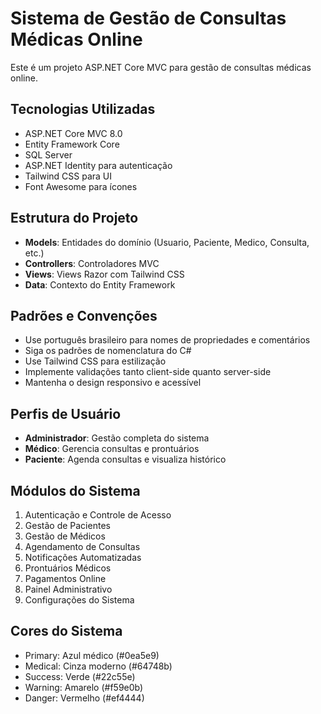 <!-- Use this file to provide workspace-specific custom instructions to Copilot. For more details, visit https://code.visualstudio.com/docs/copilot/copilot-customization#_use-a-githubcopilotinstructionsmd-file -->

# Sistema de Gestão de Consultas Médicas Online

Este é um projeto ASP.NET Core MVC para gestão de consultas médicas online.

## Tecnologias Utilizadas
- ASP.NET Core MVC 8.0
- Entity Framework Core
- SQL Server
- ASP.NET Identity para autenticação
- Tailwind CSS para UI
- Font Awesome para ícones

## Estrutura do Projeto
- **Models**: Entidades do domínio (Usuario, Paciente, Medico, Consulta, etc.)
- **Controllers**: Controladores MVC
- **Views**: Views Razor com Tailwind CSS
- **Data**: Contexto do Entity Framework

## Padrões e Convenções
- Use português brasileiro para nomes de propriedades e comentários
- Siga os padrões de nomenclatura do C#
- Use Tailwind CSS para estilização
- Implemente validações tanto client-side quanto server-side
- Mantenha o design responsivo e acessível

## Perfis de Usuário
- **Administrador**: Gestão completa do sistema
- **Médico**: Gerencia consultas e prontuários
- **Paciente**: Agenda consultas e visualiza histórico

## Módulos do Sistema
1. Autenticação e Controle de Acesso
2. Gestão de Pacientes
3. Gestão de Médicos
4. Agendamento de Consultas
5. Notificações Automatizadas
6. Prontuários Médicos
7. Pagamentos Online
8. Painel Administrativo
9. Configurações do Sistema

## Cores do Sistema
- Primary: Azul médico (#0ea5e9)
- Medical: Cinza moderno (#64748b)
- Success: Verde (#22c55e)
- Warning: Amarelo (#f59e0b)
- Danger: Vermelho (#ef4444)
